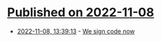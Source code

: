 # [Published on 2022-11-08](index.md)

* [2022-11-08, 13:39:13](https://lobste.rs/s/51aey4/we_sign_code_now) - [We sign code now](https://blog.trailofbits.com/2022/11/08/sigstore-code-signing-verification-software-supply-chain/)
